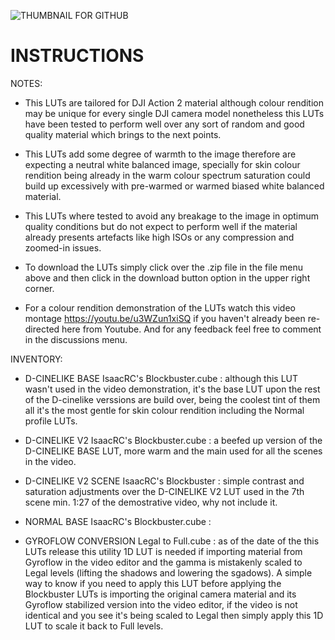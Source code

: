 ![THUMBNAIL FOR GITHUB](https://github.com/IRCGraphic/D-CINELIKE-AND-NORMAL-BLOCKBUSTER-LUT/assets/113941057/e6f190df-de00-4c56-9cd2-f3cd11eee20f)
# INSTRUCTIONS
NOTES: 
- This LUTs are tailored for DJI Action 2 material although colour rendition may be unique for every single DJI camera model nonetheless this LUTs have been tested to perform well over any sort of random and good quality material which brings to the next points.

- This LUTs add some degree of warmth to the image therefore are expecting a neutral white balanced image, specially for skin colour rendition being already in the warm colour spectrum saturation could build up excessively with pre-warmed or warmed biased white balanced material.

- This LUTs where tested to avoid any breakage to the image in optimum quality conditions but do not expect to perform well if the material already presents artefacts like high ISOs or any compression and zoomed-in issues.

- To download the LUTs simply click over the .zip file in the file menu above and then click in the download button option in the upper right corner.

- For a colour rendition demonstration of the LUTs watch this video montage https://youtu.be/u3WZun1xiSQ if you haven't already been re-directed here from Youtube. And for any feedback feel free to comment in the discussions menu.

INVENTORY:
- D-CINELIKE BASE IsaacRC's Blockbuster.cube : although this LUT wasn't used in the video demonstration, it's the base LUT upon the rest of the D-cinelike verssions are build over, being the coolest tint of them all it's the most gentle for skin colour rendition including the Normal profile LUTs.

- D-CINELIKE V2 IsaacRC's Blockbuster.cube : a beefed up version of the D-CINELIKE BASE LUT, more warm and the main used for all the scenes in the video.

- D-CINELIKE V2 SCENE IsaacRC's Blockbuster : simple contrast and saturation adjustments over the D-CINELIKE V2 LUT used in the 7th scene min. 1:27 of the demostrative video, why not include it.

- NORMAL BASE IsaacRC's Blockbuster.cube :

- GYROFLOW CONVERSION Legal to Full.cube : as of the date of the this LUTs release this utility 1D LUT is needed if importing material from Gyroflow in the video editor and the gamma is mistakenly scaled to Legal levels (lifting the shadows and lowering the sgadows). A simple way to know if you need to apply this LUT before applying the Blockbuster LUTs is importing the original camera material and its Gyroflow stabilized version into the video editor, if the video is not identical and you see it's being scaled to Legal then simply apply this 1D LUT to scale it back to Full levels.
